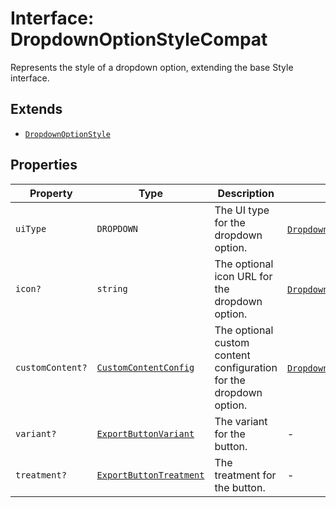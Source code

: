 # Interface: DropdownOptionStyleCompat

Represents the style of a dropdown option, extending the base Style interface.

## Extends

- [`DropdownOptionStyle`](dropdown-option-style.md)

## Properties

| Property | Type | Description | Inherited from |
| ------ | ------ | ------ | ------ |
| `uiType` | `DROPDOWN` | The UI type for the dropdown option. | [`DropdownOptionStyle`](dropdown-option-style.md).`uiType` |
| `icon?` | `string` | The optional icon URL for the dropdown option. | [`DropdownOptionStyle`](dropdown-option-style.md).`icon` |
| `customContent?` | [`CustomContentConfig`](custom-content-config.md) | The optional custom content configuration for the dropdown option. | [`DropdownOptionStyle`](dropdown-option-style.md).`customContent` |
| `variant?` | [`ExportButtonVariant`](../type-aliases/export-button-variant.md) | The variant for the button. | - |
| `treatment?` | [`ExportButtonTreatment`](../type-aliases/export-button-treatment.md) | The treatment for the button. | - |
